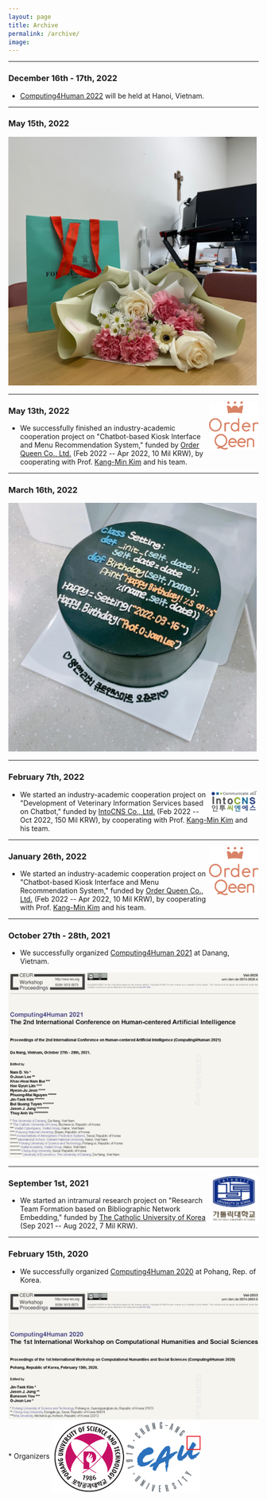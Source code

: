 ```yaml
---
layout: page
title: Archive
permalink: /archive/
image: 
---
```


***
### December 16th - 17th, 2022

* [Computing4Human 2022](https://c4h.isvnu.vn/) will be held at Hanoi, Vietnam.

***
### May 15th, 2022

<img width="500" height="500" src="/images/20220513.jpg" padding="5px">

***
<img align="right" width="100" src="/images/OrderQueenLogo.png" padding="5px">

### May 13th, 2022

* We successfully finished an industry-academic cooperation project on "Chatbot-based Kiosk Interface and Menu Recommendation System," funded by [Order Queen Co., Ltd.](http://www.orderqueen.co.kr/) (Feb 2022 -- Apr 2022, 10 Mil KRW), by cooperating with Prof. [Kang-Min Kim](https://kangmin89.com/) and his team.

***
### March 16th, 2022

<img width="500" height="500" src="/images/20220316.jpg" padding="5px">

***
### February 7th, 2022

<img align="right" width="100" src="/images/IntoCNSLogo.jpg" padding="5px">

* We started an industry-academic cooperation project on "Development of Veterinary Information Services based on Chatbot," funded by [IntoCNS Co., Ltd.](http://intoh.monoalliance.com/) (Feb 2022 -- Oct 2022, 150 Mil KRW), by cooperating with Prof. [Kang-Min Kim](https://kangmin89.com/) and his team.

***
<img align="right" width="100" src="/images/OrderQueenLogo.png" padding="5px">

### January 26th, 2022

* We started an industry-academic cooperation project on "Chatbot-based Kiosk Interface and Menu Recommendation System," funded by [Order Queen Co., Ltd.](http://www.orderqueen.co.kr/) (Feb 2022 -- Apr 2022, 10 Mil KRW), by cooperating with Prof. [Kang-Min Kim](https://kangmin89.com/) and his team.

***
### October 27th - 28th, 2021

* We successfully organized [Computing4Human 2021](http://due.udn.vn/vi-vn/computing4human-intro/cid/4673) at Danang, Vietnam.
<img width="700" src="/images/computing4human2020.PNG" padding="5px">

***
<img align="right" width="100" src="/images/CUKLogo.png" padding="5px">

### September 1st, 2021

* We started an intramural research project on "Research Team Formation based on Bibliographic Network Embedding," funded by [The Catholic University of Korea](https://catholic.ac.kr/) (Sep 2021 -- Aug 2022, 7 Mil KRW).

***
### February 15th, 2020

* We successfully organized [Computing4Human 2020](https://sites.google.com/view/computing4human/home) at Pohang, Rep. of Korea.
<img width="700" src="/images/computing4human2021.PNG" padding="5px">
* Organizers
<img align="center" src="/images/POSTECHLogo.png" width="150" padding="10px"><img align="center" src="/images/CAULogo.png" width="150" padding="10px">



